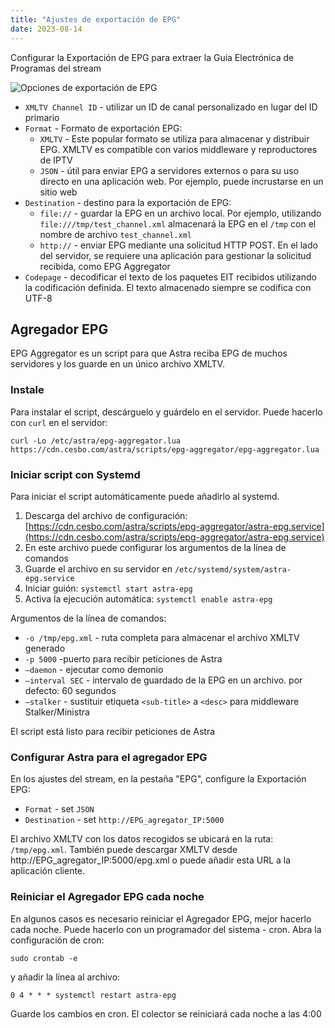 ```yaml
---
title: "Ajustes de exportación de EPG"
date: 2023-08-14
---
```


Configurar la Exportación de EPG para extraer la Guía Electrónica de Programas del stream

![Opciones de exportación de EPG](https://cdn.cesbo.com/help/astra/admin-guide/stream/epg.png)

- `XMLTV Channel ID` - utilizar un ID de canal personalizado en lugar del ID primario
- `Format` - Formato de exportación EPG:
    - `XMLTV` - Este popular formato se utiliza para almacenar y distribuir EPG. XMLTV es compatible con varios middleware y reproductores de IPTV
    - `JSON` - útil para enviar EPG a servidores externos o para su uso directo en una aplicación web. Por ejemplo, puede incrustarse en un sitio web
- `Destination` - destino para la exportación de EPG:
    - `file://` - guardar la EPG en un archivo local. Por ejemplo, utilizando `file:///tmp/test_channel.xml` almacenará la EPG en el `/tmp` con el nombre de archivo `test_channel.xml`
    - `http://` - enviar EPG mediante una solicitud HTTP POST. En el lado del servidor, se requiere una aplicación para gestionar la solicitud recibida, como EPG Aggregator
- `Codepage` - decodificar el texto de los paquetes EIT recibidos utilizando la codificación definida. El texto almacenado siempre se codifica con UTF-8

## Agregador EPG[](https://help.cesbo.com/astra/admin-guide/stream/epg#epg-aggregator)

EPG Aggregator es un script para que Astra reciba EPG de muchos servidores y los guarde en un único archivo XMLTV.

### Instale

Para instalar el script, descárguelo y guárdelo en el servidor. Puede hacerlo con `curl` en el servidor:

```
curl -Lo /etc/astra/epg-aggregator.lua https://cdn.cesbo.com/astra/scripts/epg-aggregator/epg-aggregator.lua
```

### Iniciar script con Systemd

Para iniciar el script automáticamente puede añadirlo al systemd.

1. Descarga del archivo de configuración: [https://cdn.cesbo.com/astra/scripts/epg-aggregator/astra-epg.service](https://cdn.cesbo.com/astra/scripts/epg-aggregator/astra-epg.service)
2. En este archivo puede configurar los argumentos de la línea de comandos
3. Guarde el archivo en su servidor en `/etc/systemd/system/astra-epg.service`
4. Iniciar guión: `systemctl start astra-epg`
5. Activa la ejecución automática: `systemctl enable astra-epg`

Argumentos de la línea de comandos:

- `-o /tmp/epg.xml` - ruta completa para almacenar el archivo XMLTV generado
- `-p 5000` -puerto para recibir peticiones de Astra
- `–daemon` - ejecutar como demonio
- `–interval SEC` - intervalo de guardado de la EPG en un archivo. por defecto: 60 segundos
- `–stalker` - sustituir etiqueta `<sub-title>` a `<desc>` para middleware Stalker/Ministra

El script está listo para recibir peticiones de Astra

### Configurar Astra para el agregador EPG

En los ajustes del stream, en la pestaña "EPG", configure la Exportación EPG:

- `Format` - set `JSON`
- `Destination` - set `http://EPG_agregator_IP:5000`

El archivo XMLTV con los datos recogidos se ubicará en la ruta: `/tmp/epg.xml`. También puede descargar XMLTV desde http://EPG\_agregator\_IP:5000/epg.xml o puede añadir esta URL a la aplicación cliente.

### Reiniciar el Agregador EPG cada noche

En algunos casos es necesario reiniciar el Agregador EPG, mejor hacerlo cada noche. Puede hacerlo con un programador del sistema - cron. Abra la configuración de cron:

```
sudo crontab -e
```

y añadir la línea al archivo:

```
0 4 * * * systemctl restart astra-epg
```

Guarde los cambios en cron. El colector se reiniciará cada noche a las 4:00
